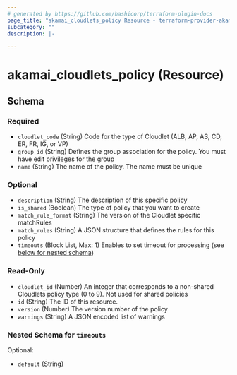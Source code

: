 ```yaml
---
# generated by https://github.com/hashicorp/terraform-plugin-docs
page_title: "akamai_cloudlets_policy Resource - terraform-provider-akamai"
subcategory: ""
description: |-
  
---
```


# akamai_cloudlets_policy (Resource)





<!-- schema generated by tfplugindocs -->
## Schema

### Required

- `cloudlet_code` (String) Code for the type of Cloudlet (ALB, AP, AS, CD, ER, FR, IG, or VP)
- `group_id` (String) Defines the group association for the policy. You must have edit privileges for the group
- `name` (String) The name of the policy. The name must be unique

### Optional

- `description` (String) The description of this specific policy
- `is_shared` (Boolean) The type of policy that you want to create
- `match_rule_format` (String) The version of the Cloudlet specific matchRules
- `match_rules` (String) A JSON structure that defines the rules for this policy
- `timeouts` (Block List, Max: 1) Enables to set timeout for processing (see [below for nested schema](#nestedblock--timeouts))

### Read-Only

- `cloudlet_id` (Number) An integer that corresponds to a non-shared Cloudlets policy type (0 to 9). Not used for shared policies
- `id` (String) The ID of this resource.
- `version` (Number) The version number of the policy
- `warnings` (String) A JSON encoded list of warnings

<a id="nestedblock--timeouts"></a>
### Nested Schema for `timeouts`

Optional:

- `default` (String)
